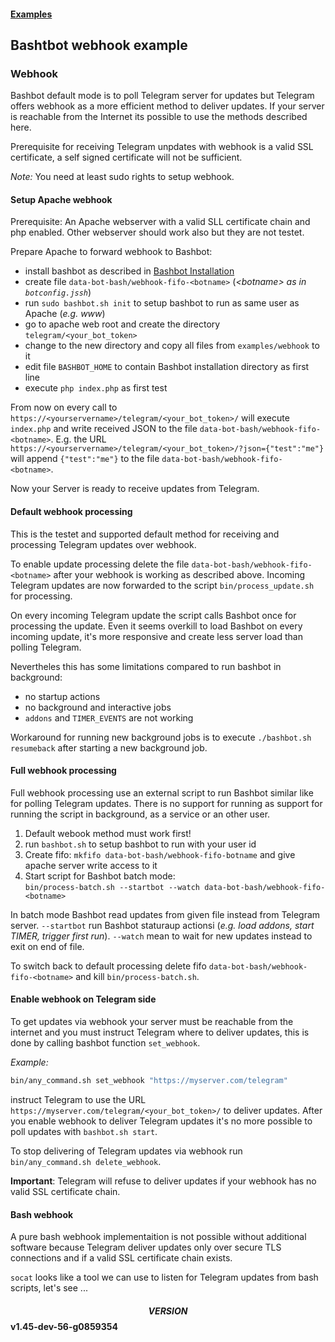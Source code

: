 #### [Examples](../README.md)

## Bashtbot webhook example

### Webhook

Bashbot default mode is to poll Telegram server for updates but Telegram offers webhook as a more efficient method to deliver updates.
If your server is reachable from the Internet its possible to use the methods described here.

Prerequisite for receiving Telegram unpdates with webhook is a valid SSL certificate, a self signed certificate will not be sufficient.

*Note:* You need at least sudo rights to setup webhook.


#### Setup Apache webhook

Prerequisite: An Apache webserver with a valid SLL certificate chain and php enabled.
Other webserver should work also but they are not testet. 

Prepare Apache to forward webhook to Bashbot: 

- install bashbot as described in [Bashbot Installation](../../doc/0_install.md)
- create file `data-bot-bash/webhook-fifo-<botname>` (_\<botname\> as in `botconfig.jssh`_)
- run `sudo bashbot.sh init` to setup bashbot to run as same user as Apache (_e.g. www_)
- go to apache web root and create the directory `telegram/<your_bot_token>`
- change to the new directory and copy all files from `examples/webhook` to it
- edit file `BASHBOT_HOME` to contain Bashbot installation directory as first line
- execute `php index.php` as first test

From now on every call to `https://<yourservername>/telegram/<your_bot_token>/` will execute
`index.php` and write received JSON to the file `data-bot-bash/webhook-fifo-<botname>`.
E.g. the URL `https://<yourservername>/telegram/<your_bot_token>/?json={"test":"me"}`
will append `{"test":"me"}` to the file `data-bot-bash/webhook-fifo-<botname>`.

Now your Server is ready to receive updates from Telegram. 


#### Default webhook processing

This is the testet and supported default method for receiving and processing Telegram updates over webhook.

To enable update processing delete the file `data-bot-bash/webhook-fifo-<botname>` after your webhook is working as described above.
Incoming Telegram updates are now forwarded to the script `bin/process_update.sh` for processing.

On every incoming Telegram update the script calls Bashbot once for processing the update. Even it seems overkill to load
Bashbot on every incoming update, it's more responsive and create less server load than polling Telegram.

Nevertheles this has some limitations compared to run bashbot in background:
 - no startup actions
 - no background and interactive jobs
 - `addons` and `TIMER_EVENTS` are not working

Workaround for running new background jobs is to execute `./bashbot.sh resumeback` after starting a new background job.

#### Full webhook processing

Full webhook processing use an external script to run Bashbot similar like for polling Telegram updates.
There is no support for running as support for running the script in background, as a service or an other user.

1. Default webook method must work first!
2. run `bashbot.sh` to setup bashbot to run with your user id
2. Create fifo: `mkfifo data-bot-bash/webhook-fifo-botname` and give apache server write access to it
3. Start script for Bashbot batch mode:\
`bin/process-batch.sh --startbot --watch data-bot-bash/webhook-fifo-<botname>`

In batch mode Bashbot read updates from given file instead from Telegram server. `--startbot` run Bashbot staturaup actionsi
(_e.g. load addons, start TIMER, trigger first run_). `--watch` mean to wait for new updates instead to exit on end of file.

To switch back to default processing delete fifo `data-bot-bash/webhook-fifo-<botname>` and kill `bin/process-batch.sh`.

#### Enable webhook on Telegram side

To get updates via webhook your server must be reachable from the internet and you must
instruct Telegram where to deliver updates, this is done by calling bashbot function `set_webhook`.

*Example:*

```bash
bin/any_command.sh set_webhook "https://myserver.com/telegram"
```

instruct Telegram to use the URL `https://myserver.com/telegram/<your_bot_token>/` to deliver updates.
After you enable webhook to deliver Telegram updates it's no more possible to poll updates with `bashbot.sh start`.

To stop delivering of Telegram updates via webhook run `bin/any_command.sh delete_webhook`.

**Important**: Telegram will refuse to deliver updates if your webhook has no valid SSL certificate chain.


#### Bash webhook

A pure bash webhook implementaition is not possible without additional software because Telegram deliver
updates only over secure TLS connections and if a valid SSL certificate chain exists.

`socat` looks like a tool we can use to listen for Telegram updates from bash scripts, let's see ...


#### $$VERSION$$ v1.45-dev-56-g0859354

